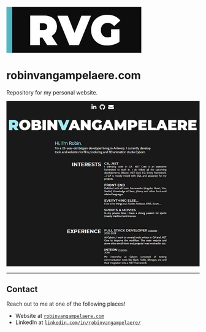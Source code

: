 <a href="https://robinvangampelaere.com/"><img src="./static/author_logo.jpg" title="RobinV Logo" alt="RobinV Logo"></a>

# robinvangampelaere.com

Repository for my personal website.

![Image of website](./static/project_example.jpg)

---

## Contact

Reach out to me at one of the following places!

- Website at <a href="https://robinvangampelaere.com/" target="_blank">`robinvangampelaere.com`</a>
- LinkedIn at <a href="https://www.linkedin.com/in/robinvangampelaere/" target="_blank">`linkedin.com/in/robinvangampelaere/`</a>
